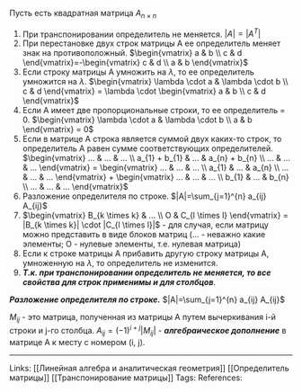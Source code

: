 Пусть есть квадратная матрица $A_{n \times n}$
1. При транспонировании определитель не меняется. $|A|=|A^{T}|$
2. При перестановке двух строк матрицы А ее определитель меняет знак на противоположный. $\begin{vmatrix} a & b \\ c & d \end{vmatrix}=-\begin{vmatrix} c & d \\ a & b \end{vmatrix}$
3. Если строку матрицы A умножить на $\lambda$, то ее определитель умножится на $\lambda$. $\begin{vmatrix} \lambda \cdot a & \lambda \cdot  b \\ c & d \end{vmatrix} = \lambda \cdot \begin{vmatrix} a & b \\ c & d \end{vmatrix}$
4. Если А имеет две пропорциональные строки, то ее определитель = 0. $\begin{vmatrix} \lambda \cdot a & \lambda \cdot  b \\ a & b \end{vmatrix} = 0$
5. Если в матрице А строка является суммой двух каких-то строк, то определитель А равен сумме соответствующих определителей. $\begin{vmatrix} ... & ... & ... \\ a_{1} + b_{1} & ... & a_{n} + b_{n} \\ ... & ... & ... \end{vmatrix} = \begin{vmatrix} ... & ... & ... \\ a_{1} & ... & a_{n} \\ ... & ... & ... \end{vmatrix} + \begin{vmatrix} ... & ... & ... \\ b_{1} & ... & b_{n} \\ ... & ... & ... \end{vmatrix}$
6. Разложение определителя по строке. $|A|=\sum_{j=1}^{n} a_{ij} A_{ij}$
7. $\begin{vmatrix} B_{k \times k} & ... \\ O & C_{l \times l} \end{vmatrix} = |B_{k \times k}| \cdot |C_{l \times l}|$  - для случая, если матрицу можно представить в виде блоков матриц (... - неважно какие элементы; O - нулевые элементы, т.е. нулевая матрица)
8. Если к строке матрицы А прибавить другую строку матрицы А, умноженную на $\lambda$, то определитель не изменится. 
9. ***Т.к. при транспонировании определитель не меняется, то все свойства для строк применимы и для столбцов***.

***Разложение определителя по строке.***
$|A|=\sum_{j=1}^{n} a_{ij} A_{ij}$

$M_{ij}$ - это матрица, полученная из матрицы А путем вычеркивания i-й строки и j-го столбца. 
$A_{ij} = (-1)^{i+j}|M_{ij}|$ - ***алгебраическое дополнение*** в матрице А к месту с номером (i, j). 

___
Links: [[Линейная алгебра и аналитическая геометрия]] [[Определитель матрицы]] [[Транспонирование матрицы]]
Tags:
References: